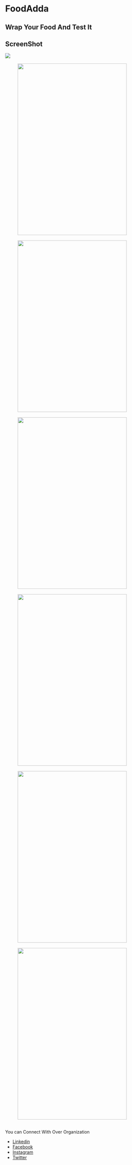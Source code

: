 # FoodAdda

## Wrap Your Food And Test It


## ScreenShot

<img src="https://github.com/IT-Craft-Solution/FoodAdda/blob/New/ScreenShots/image.png"><br/><br/>
<img src="https://github.com/IT-Craft-Solution/FoodAdda/blob/master/ScreenShots/image-1.jpeg" height="550" width="350" hspace="40">
<br/><br/>
<img src="https://github.com/IT-Craft-Solution/FoodAdda/blob/master/ScreenShots/image-2.jpeg" height="550" width="350" hspace="40">
<br/><br/>
<img src="https://github.com/IT-Craft-Solution/FoodAdda/blob/master/ScreenShots/image-3.jpeg" height="550" width="350" hspace="40">
<br/><br/>
<img src="https://github.com/IT-Craft-Solution/FoodAdda/blob/master/ScreenShots/image-4.jpeg" height="550" width="350" hspace="40">
<br/><br/>
<img src="https://github.com/IT-Craft-Solution/FoodAdda/blob/master/ScreenShots/image-5.jpeg" height="550" width="350" hspace="40">
<br/><br/>
<img src="https://github.com/IT-Craft-Solution/FoodAdda/blob/master/ScreenShots/image-6.jpeg" height="550" width="350" hspace="40">
<br/><br/>

You can Connect With Over Organization

- [Linkedin](https://www.linkedin.com/in/itcraftsolution/)
- [Facebook](https://www.facebook.com/itcraftsolution/?ref=pages_you_manage)
- [Instagram](https://www.instagram.com/itcraftsolution/)
- [Twitter](https://twitter.com/craft_solution)
